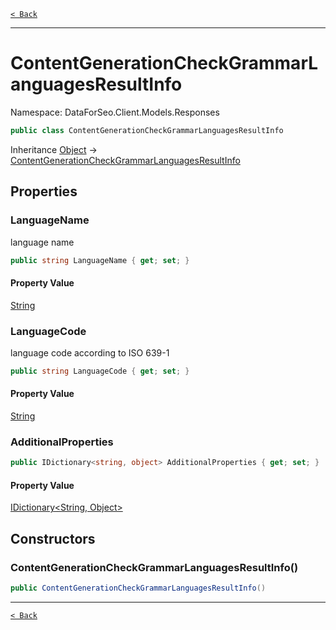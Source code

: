 [`< Back`](./)

---

# ContentGenerationCheckGrammarLanguagesResultInfo

Namespace: DataForSeo.Client.Models.Responses

```csharp
public class ContentGenerationCheckGrammarLanguagesResultInfo
```

Inheritance [Object](https://docs.microsoft.com/en-us/dotnet/api/system.object) → [ContentGenerationCheckGrammarLanguagesResultInfo](./dataforseo.client.models.responses.contentgenerationcheckgrammarlanguagesresultinfo)

## Properties

### **LanguageName**

language name

```csharp
public string LanguageName { get; set; }
```

#### Property Value

[String](https://docs.microsoft.com/en-us/dotnet/api/system.string)<br>

### **LanguageCode**

language code according to ISO 639-1

```csharp
public string LanguageCode { get; set; }
```

#### Property Value

[String](https://docs.microsoft.com/en-us/dotnet/api/system.string)<br>

### **AdditionalProperties**

```csharp
public IDictionary<string, object> AdditionalProperties { get; set; }
```

#### Property Value

[IDictionary&lt;String, Object&gt;](https://docs.microsoft.com/en-us/dotnet/api/system.collections.generic.idictionary-2)<br>

## Constructors

### **ContentGenerationCheckGrammarLanguagesResultInfo()**

```csharp
public ContentGenerationCheckGrammarLanguagesResultInfo()
```

---

[`< Back`](./)
